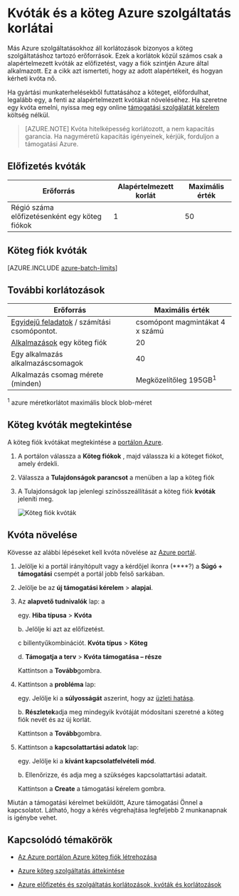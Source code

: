 <properties
    pageTitle="A köteg szolgáltatás kvóták és korlátai |} Microsoft Azure"
    description="Alapértelmezett Azure köteg kvóták, korlátai és kényszerek, és hogy hogyan kérhet kvóta növeli"
    services="batch"
    documentationCenter=""
    authors="mmacy"
    manager="timlt"
    editor=""/>

<tags
    ms.service="batch"
    ms.workload="big-compute"
    ms.tgt_pltfrm="na"
    ms.devlang="na"
    ms.topic="article"
    ms.date="09/10/2016"
    ms.author="marsma"/>

# <a name="quotas-and-limits-for-the-azure-batch-service"></a>Kvóták és a köteg Azure szolgáltatás korlátai

Más Azure szolgáltatásokhoz áll korlátozások bizonyos a köteg szolgáltatáshoz tartozó erőforrások. Ezek a korlátok közül számos csak a alapértelmezett kvóták az előfizetést, vagy a fiók szintjén Azure által alkalmazott. Ez a cikk azt ismerteti, hogy az adott alapértékeit, és hogyan kérheti kvóta nő.

Ha gyártási munkaterhelésekből futtatásához a köteget, előfordulhat, legalább egy, a fenti az alapértelmezett kvótákat növeléséhez. Ha szeretne egy kvóta emelni, nyissa meg egy online [támogatási szolgálatát kérelem](#increase-a-quota) költség nélkül.

>[AZURE.NOTE] Kvóta hitelképesség korlátozott, a nem kapacitás garancia. Ha nagyméretű kapacitás igényeinek, kérjük, forduljon a támogatási Azure.

## <a name="subscription-quotas"></a>Előfizetés kvóták
**Erőforrás**|**Alapértelmezett korlát**|**Maximális érték**
---|---|---
Régió száma előfizetésenként egy köteg fiókok | 1 | 50

## <a name="batch-account-quotas"></a>Köteg fiók kvóták
[AZURE.INCLUDE [azure-batch-limits](../../includes/azure-batch-limits.md)]

## <a name="other-limits"></a>További korlátozások
**Erőforrás**|**Maximális érték**
---|---
[Egyidejű feladatok](batch-parallel-node-tasks.md) / számítási csomópontot. | csomópont magmintákat 4 x számú
[Alkalmazások](batch-application-packages.md) egy köteg fiók        | 20
Egy alkalmazás alkalmazáscsomagok  | 40
Alkalmazás csomag mérete (minden)       | Megközelítőleg 195GB<sup>1</sup>

<sup>1</sup> azure méretkorlátot maximális block blob-méret

## <a name="view-batch-quotas"></a>Köteg kvóták megtekintése

A köteg fiók kvótákat megtekintése a [portálon Azure][portal].

1. A portálon válassza a **Köteg fiókok** , majd válassza ki a köteget fiókot, amely érdekli.

2. Válassza a **Tulajdonságok parancsot** a menüben a lap a köteg fiók

3. A Tulajdonságok lap jelenlegi színösszeállítását a köteg fiók **kvóták** jeleníti meg.

    ![Köteg fiók kvóták][account_quotas]

## <a name="increase-a-quota"></a>Kvóta növelése

Kövesse az alábbi lépéseket kell kvóta növelése az [Azure portál][portal].

1. Jelölje ki a portál irányítópult vagy a kérdőjel ikonra (****?) a **Súgó + támogatási** csempét a portál jobb felső sarkában.

2. Jelölje be az **új támogatási kérelem** > **alapjai**.

3. Az **alapvető tudnivalók** lap: a

    egy. **Hiba típusa** > **Kvóta**

    b. Jelölje ki azt az előfizetést.

    c billentyűkombinációt. **Kvóta típus** > **Köteg**

    d. **Támogatja a terv** > **Kvóta támogatása – része**

    Kattintson a **Tovább**gombra.

4. Kattintson a **probléma** lap:

    egy. Jelölje ki a **súlyosságát** aszerint, hogy az [üzleti hatása][support_sev].

    b. **Részletek**adja meg mindegyik kvótáját módosítani szeretné a köteg fiók nevét és az új korlát.

    Kattintson a **Tovább**gombra.

5. Kattintson a **kapcsolattartási adatok** lap:

    egy. Jelölje ki a **kívánt kapcsolatfelvételi mód**.

    b. Ellenőrizze, és adja meg a szükséges kapcsolattartási adatait.

    Kattintson a **Create** a támogatási kérelem gombra.

Miután a támogatási kérelmet beküldött, Azure támogatási Önnel a kapcsolatot. Látható, hogy a kérés végrehajtása legfeljebb 2 munkanapnak is igénybe vehet.

## <a name="related-topics"></a>Kapcsolódó témakörök

* [Az Azure portálon Azure köteg fiók létrehozása](batch-account-create-portal.md)

* [Azure köteg szolgáltatás áttekintése](batch-api-basics.md)

* [Azure előfizetés és szolgáltatás korlátozások, kvóták és korlátozások](../azure-subscription-service-limits.md)

[portal]: https://portal.azure.com
[portal_classic_increase]: https://azure.microsoft.com/blog/2014/06/04/azure-limits-quotas-increase-requests/
[support_sev]: http://aka.ms/supportseverity

[account_quotas]: ./media/batch-quota-limit/accountquota_portal.PNG
